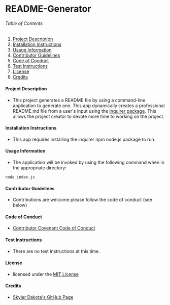 # README-Generator

###### Table of Contents

1. [Project Description](#project-description)
2. [Installation Instructions](#installation-instructions)
3. [Usage Information](#usage-information)
4. [Contributor Guidelines](#contributor-guidelines)
5. [Code of Conduct](#code-of-conduct)
6. [Test Instructions](#test-instructions)
7. [License](#license)
8. [Credits](#credits)

#### Project Description

* This project generates a README file by using a command-line application to generate one. This app dynamically creates a professional README.md file from a user's input using the [Inquirer package](https://www.npmjs.com/package/inquirer). This allows the project creator to devote more time to working on the project.

#### Installation Instructions

* This app requires installing the inquirer npm node.js package to run.

#### Usage Information

* The application will be invoked by using the following command when in the appropriate directory:

```
node index.js
```

#### Contributor Guidelines

* Contributions are welcome please follow the code of conduct (see below)

#### Code of Conduct

* [Contributor Covenant Code of Conduct](https://www.contributor-covenant.org/version/2/0/code_of_conduct/code_of_conduct.md)

#### Test Instructions

* There are no test instructions at this time.

#### License

* licensed under the [MIT License](Develop/LICENSE.txt)

#### Credits

* [Skyler Dakota's GitHub Page](http://github.com/skylerdakota)